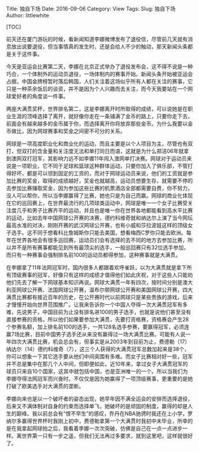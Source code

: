 Title: 独自下场
Date: 2016-09-06
Category: View
Tags: 
Slug: 独自下场
Author: littlewhite

[TOC]

前天还在厦门游玩的时候，看新闻知道李娜微博发布了退役信，尽管前几天就有消息放出说要退役，但当事情真的发生时，还是会给人不少的触动，那天新闻头条都是关于这件事。

今天是亚运会比赛第二天，李娜在北京正式举办了退役发布会，这不得不说是一种巧合，一个体制外的运动员退役，一场体制内的赛事开始。新闻头条开始被亚运会占据，中国金牌榜暂时落后韩国，人们关注着这场似乎所有人都在关注的赛事，它只是一种茶余饭后的谈资，并不是因为个人兴趣而去关注，而今天我要站在一个网球爱好者的角度谈一件事。

两座大满贯奖杯，世界排名第二，这是李娜离开时所取得的成绩，可以说她是在职业生涯的顶峰选择了离开，就好像你走在一条铺满了金币的路上，只要你走下去，前面会有越来越多的金币属于你，而选择离开你将放弃那些金币。为什么我要以金币做比，因为网球赛事和奖金之间密不可分的关系。

网球是一项高度职业化和商业化的运动，而且主要是以个人项目为主，尽管也有双打，但双打的含金量和关注度无法和单打同日而语，这就是为什么郑洁06年就拿到澳网双打冠军，其影响力远不如李娜11年闯入澳网单打决赛。网球对于运动员来说是一项职业，它不同于足球和篮球这种群体运动，只要你加入了俱乐部，不管打得好坏，都是可以领到固定的工资的，而对于网球运动员来说，他们的工资就是参加比赛的奖金，取得的成绩越好，奖金也就越高，运动员想要生存，就需要不停的去参加比赛赚取奖金，因为参加这些比赛的机票酒店全部都需要自费，你不努力，没人可以帮你，所以当李娜赢得了比赛，她也只是为自己而赢。网球的商业化体现在它的巡回赛上，在世界最流行的几项球类运动中，网球是唯一一个女子比赛受关注度几乎和男子比赛齐平的运动，并且也是唯一你在世界各地都能看到高水平比赛的运动，比如去年中国网球公开赛的决赛，德约科维奇就和纳达尔上演了当今网坛最高水准的对决，刚刚开赛的武汉网球公开赛，也有小威和莎拉波娃这样的顶级女子选手。这不同于想看科比詹姆斯你只能去美国，想看梅西C罗你只能去欧洲。每年在世界各地会有很多巡回赛，运动员们会有选择的去不同的地方去参加比赛，所以并不是所有赛事都能见到所有最顶尖的选手，一般巡回赛只有32位选手参加，而只有一种赛事会强制排名前100的运动员都得参加，这种赛事就是大满贯。

在李娜拿了11年法网冠军时，国内很多人都跟着欢呼雀跃，以为大满贯就是拿下所有顶级赛事的冠军，好像只有这样的成绩才值得他们如此庆祝，对于这些人只能劝他们先去了解一下网球基本知识再说。网球大满贯一年有四次，按时间分别是澳大利亚网球公开赛、法国网球公开赛，温布尔顿网球公开赛和美国网球公开赛，四大满贯比赛都有接近百年的历史，在公开赛时代以前网球只是某些贵族的游戏，后来才慢慢开始向世界范围推广。让我来告诉你一个中国人夺得一次大满贯冠军有多难，先说男子，中国目前为止没有排名进100的男子选手，也就是说他们甚至没有直接参赛的资格，所以他们如果要参加大满贯，先要打资格赛，资格赛会产生28个参赛名额，加上排名前100的选手，一共128名选手参赛，要赢得冠军，必须连赢7场比赛，目前中国男子选手还从来没有赢得过一场大满贯比赛。可能有人说一年四次大满贯比赛，机会总会有，但事实是从2003年到目前为止，费德勒（17）纳达尔（14）德约科维奇（7），这三个人获得的大满贯冠军总数加起来是38个，你可以想象一下其它选手要从他们中间突围有多难。而女子比赛相对好一些，冠军并不总是集中在那几个人中间，但即便如此，近10年来，拿过女子大满贯冠军的球员只来自10个国家，这其中就包括中国，也是亚洲唯一的一个。所以当我们为李娜夺得法网冠军而兴奋时，不仅仅是因为她赢得了一项顶级赛事，更重要的是她打破了欧美选手对大满贯的垄断。

李娜向来也是以一个破坏者的姿态出现，她早年因不满全运会的安排而选择退役，后来又不满体制对自身的约束而选择单飞，她破坏的是顽固的制度，赢得的却是人生的巅峰。我以前总会有“恨不早生”的感叹，乔丹在NBA驰骋时我还在上小学，罗纳尔多赢得世界杯时我刚上初中，费德勒拿第一个大满贯时我初中未毕业，所幸的是在我拿起网球拍之后，我看着李娜一次次突破，仿佛是自己在一点一点进步一样。离世界第一只有一步之遥，但我们无法再过多要求，就到这里吧，这样就很好了。
